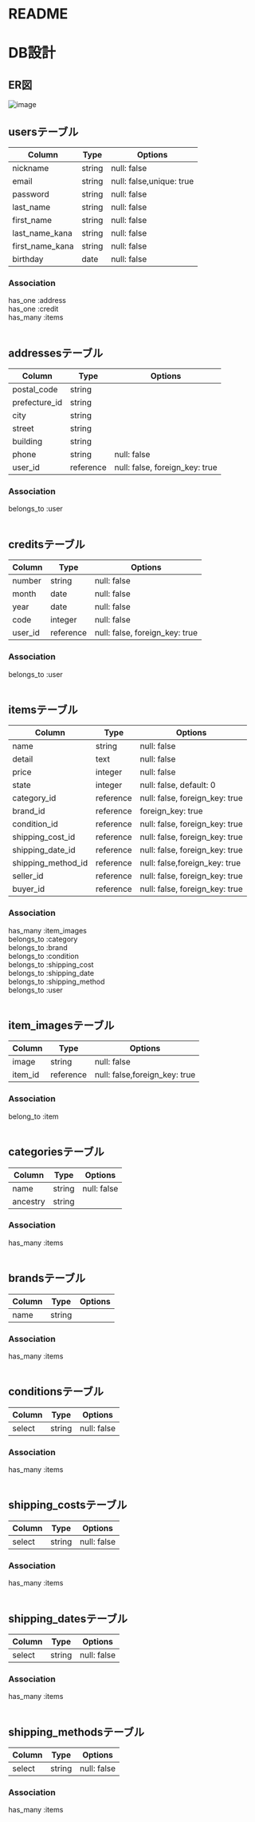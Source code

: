 # README

# DB設計

## ER図
![image](https://user-images.githubusercontent.com/53987306/78009231-abe05980-737b-11ea-8d23-a8f3262d5570.png)

## usersテーブル
|Column|Type|Options|
|------|----|-------|
|nickname|string|null: false|
|email|string|null: false,unique: true|
|password|string|null: false|
|last_name|string|null: false|
|first_name|string|null: false|
|last_name_kana|string|null: false|
|first_name_kana|string|null: false|
|birthday|date|null: false|
### Association
has_one :address  
has_one :credit  
has_many :items  
</br>

## addressesテーブル
|Column|Type|Options|
|------|----|-------|
|postal_code|string||
|prefecture_id|string||
|city|string||
|street|string||
|building|string||
|phone|string|null: false|
|user_id|reference|null: false, foreign_key: true|
### Association
belongs_to :user  
</br>

## creditsテーブル
|Column|Type|Options|
|------|----|-------|
|number|string|null: false|
|month|date|null: false|
|year|date|null: false|
|code|integer|null: false|
|user_id|reference|null: false, foreign_key: true|
### Association
belongs_to :user  
</br>

## itemsテーブル
|Column|Type|Options|
|------|----|-------|
|name|string|null: false|
|detail|text|null: false|
|price|integer|null: false|
|state|integer|null: false, default: 0|
|category_id|reference|null: false, foreign_key: true|
|brand_id|reference|foreign_key: true|
|condition_id|reference|null: false, foreign_key: true|
|shipping_cost_id|reference|null: false, foreign_key: true|
|shipping_date_id|reference|null: false, foreign_key: true|
|shipping_method_id|reference|null: false,foreign_key: true|
|seller_id|reference|null: false, foreign_key: true|
|buyer_id|reference|null: false, foreign_key: true|
### Association
has_many :item_images  
belongs_to :category  
belongs_to :brand  
belongs_to :condition  
belongs_to :shipping_cost  
belongs_to :shipping_date  
belongs_to :shipping_method  
belongs_to :user  
</br>

## item_imagesテーブル
|Column|Type|Options|
|------|----|-------|
|image|string|null: false|
|item_id|reference|null: false,foreign_key: true|
### Association
belong_to :item  
</br>

## categoriesテーブル
|Column|Type|Options|
|------|----|-------|
|name|string|null: false|
|ancestry|string||
### Association
has_many :items  
</br>

## brandsテーブル
|Column|Type|Options|
|------|----|-------|
|name|string|
### Association
has_many :items  
</br>

## conditionsテーブル
|Column|Type|Options|
|------|----|-------|
|select|string|null: false|
### Association
has_many :items  
</br>

## shipping_costsテーブル
|Column|Type|Options|
|------|----|-------|
|select|string|null: false|
### Association
has_many :items  
</br>

## shipping_datesテーブル
|Column|Type|Options|
|------|----|-------|
|select|string|null: false|
### Association
has_many :items  
</br>

## shipping_methodsテーブル
|Column|Type|Options|
|------|----|-------|
|select|string|null: false|
### Association
has_many :items  
